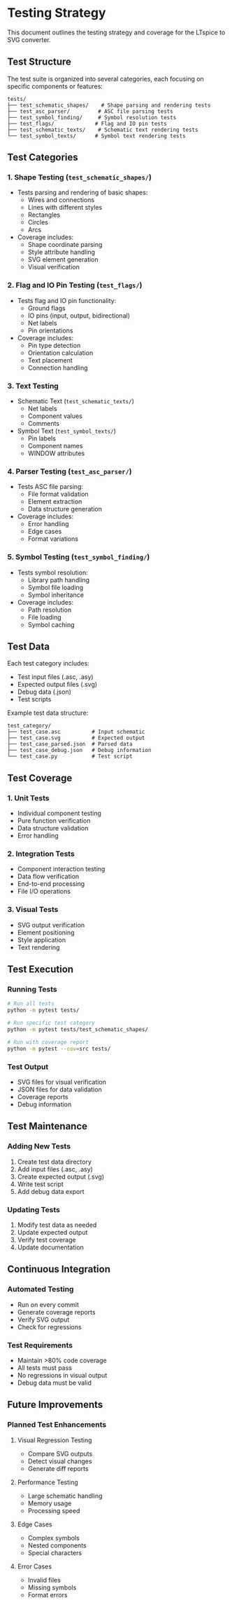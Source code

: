 # Testing Strategy

This document outlines the testing strategy and coverage for the LTspice to SVG converter.

## Test Structure

The test suite is organized into several categories, each focusing on specific components or features:

```
tests/
├── test_schematic_shapes/    # Shape parsing and rendering tests
├── test_asc_parser/         # ASC file parsing tests
├── test_symbol_finding/     # Symbol resolution tests
├── test_flags/             # Flag and IO pin tests
├── test_schematic_texts/    # Schematic text rendering tests
└── test_symbol_texts/      # Symbol text rendering tests
```

## Test Categories

### 1. Shape Testing (`test_schematic_shapes/`)
- Tests parsing and rendering of basic shapes:
  - Wires and connections
  - Lines with different styles
  - Rectangles
  - Circles
  - Arcs
- Coverage includes:
  - Shape coordinate parsing
  - Style attribute handling
  - SVG element generation
  - Visual verification

### 2. Flag and IO Pin Testing (`test_flags/`)
- Tests flag and IO pin functionality:
  - Ground flags
  - IO pins (input, output, bidirectional)
  - Net labels
  - Pin orientations
- Coverage includes:
  - Pin type detection
  - Orientation calculation
  - Text placement
  - Connection handling

### 3. Text Testing
- Schematic Text (`test_schematic_texts/`)
  - Net labels
  - Component values
  - Comments
- Symbol Text (`test_symbol_texts/`)
  - Pin labels
  - Component names
  - WINDOW attributes

### 4. Parser Testing (`test_asc_parser/`)
- Tests ASC file parsing:
  - File format validation
  - Element extraction
  - Data structure generation
- Coverage includes:
  - Error handling
  - Edge cases
  - Format variations

### 5. Symbol Testing (`test_symbol_finding/`)
- Tests symbol resolution:
  - Library path handling
  - Symbol file loading
  - Symbol inheritance
- Coverage includes:
  - Path resolution
  - File loading
  - Symbol caching

## Test Data

Each test category includes:
- Test input files (.asc, .asy)
- Expected output files (.svg)
- Debug data (.json)
- Test scripts

Example test data structure:
```
test_category/
├── test_case.asc          # Input schematic
├── test_case.svg          # Expected output
├── test_case_parsed.json  # Parsed data
├── test_case_debug.json   # Debug information
└── test_case.py           # Test script
```

## Test Coverage

### 1. Unit Tests
- Individual component testing
- Pure function verification
- Data structure validation
- Error handling

### 2. Integration Tests
- Component interaction testing
- Data flow verification
- End-to-end processing
- File I/O operations

### 3. Visual Tests
- SVG output verification
- Element positioning
- Style application
- Text rendering

## Test Execution

### Running Tests
```bash
# Run all tests
python -m pytest tests/

# Run specific test category
python -m pytest tests/test_schematic_shapes/

# Run with coverage report
python -m pytest --cov=src tests/
```

### Test Output
- SVG files for visual verification
- JSON files for data validation
- Coverage reports
- Debug information

## Test Maintenance

### Adding New Tests
1. Create test data directory
2. Add input files (.asc, .asy)
3. Create expected output (.svg)
4. Write test script
5. Add debug data export

### Updating Tests
1. Modify test data as needed
2. Update expected output
3. Verify test coverage
4. Update documentation

## Continuous Integration

### Automated Testing
- Run on every commit
- Generate coverage reports
- Verify SVG output
- Check for regressions

### Test Requirements
- Maintain >80% code coverage
- All tests must pass
- No regressions in visual output
- Debug data must be valid

## Future Improvements

### Planned Test Enhancements
1. Visual Regression Testing
   - Compare SVG outputs
   - Detect visual changes
   - Generate diff reports

2. Performance Testing
   - Large schematic handling
   - Memory usage
   - Processing speed

3. Edge Cases
   - Complex symbols
   - Nested components
   - Special characters

4. Error Cases
   - Invalid files
   - Missing symbols
   - Format errors 